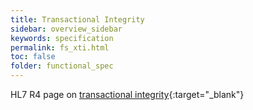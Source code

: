 ```yaml
---
title: Transactional Integrity
sidebar: overview_sidebar
keywords: specification
permalink: fs_xti.html
toc: false
folder: functional_spec
---
```


HL7 R4 page on [transactional integrity](https://www.hl7.org/fhir/http.html#transactional-integrity){:target="_blank"}
